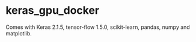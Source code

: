 # keras_gpu_docker
Comes with Keras 2.1.5, tensor-flow 1.5.0, scikit-learn, pandas, numpy and matplotlib. 
